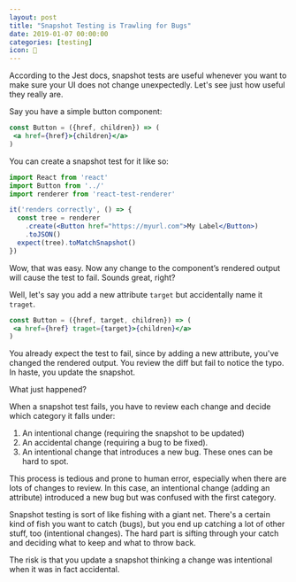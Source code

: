 ```yaml
---
layout: post
title: "Snapshot Testing is Trawling for Bugs"
date: 2019-01-07 00:00:00
categories: [testing]
icon: 🧠
---
```


According to the Jest docs, snapshot tests are useful whenever you want to make sure your UI does not change unexpectedly. Let's see just how useful they really are.

Say you have a simple button component:

```jsx
const Button = ({href, children}) => (
 <a href={href}>{children}</a>
)
```

You can create a snapshot test for it like so:

```jsx
import React from 'react'
import Button from '../'
import renderer from 'react-test-renderer'

it('renders correctly', () => {
  const tree = renderer
    .create(<Button href="https://myurl.com">My Label</Button>)
    .toJSON()
  expect(tree).toMatchSnapshot()
})
```

Wow, that was easy. Now any change to the component’s rendered output will cause the test to fail. Sounds great, right? 

Well, let's say you add a new attribute `target` but accidentally name it `traget`.

```jsx
const Button = ({href, target, children}) => (
 <a href={href} traget={target}>{children}</a>
)
```

You already expect the test to fail, since by adding a new attribute, you've changed the rendered output. You review the diff but fail to notice the typo. In haste, you update the snapshot.

What just happened?

When a snapshot test fails, you have to review each change and decide which category it falls under:

1. An intentional change (requiring the snapshot to be updated) 
1. An accidental change (requiring a bug to be fixed). 
1. An intentional change that introduces a new bug. These ones can be hard to spot.

This process is tedious and prone to human error, especially when there are lots of changes to review. In this case, an intentional change (adding an attribute) introduced a new bug but was confused with the first category.

Snapshot testing is sort of like fishing with a giant net. There's a certain kind of fish you want to catch (bugs), but you end up catching a lot of other stuff, too (intentional changes). The hard part is sifting through your catch and deciding what to keep and what to throw back.

The risk is that you update a snapshot thinking a change was intentional when it was in fact accidental.

<!--
[jest-styled-components]() includes a component’s style rules in the snapshot. So using `toMatchSnapshot(tree)` will cause the test to fail if _any_ CSS rule has changed.
-->
